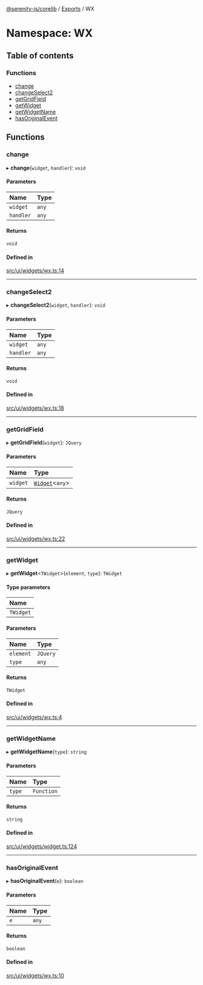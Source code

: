 [@serenity-is/corelib](../README.md) / [Exports](../modules.md) / WX

# Namespace: WX

## Table of contents

### Functions

- [change](WX.md#change)
- [changeSelect2](WX.md#changeselect2)
- [getGridField](WX.md#getgridfield)
- [getWidget](WX.md#getwidget)
- [getWidgetName](WX.md#getwidgetname)
- [hasOriginalEvent](WX.md#hasoriginalevent)

## Functions

### change

▸ **change**(`widget`, `handler`): `void`

#### Parameters

| Name | Type |
| :------ | :------ |
| `widget` | `any` |
| `handler` | `any` |

#### Returns

`void`

#### Defined in

[src/ui/widgets/wx.ts:14](https://github.com/serenity-is/serenity/blob/master/packages/corelib/src/ui/widgets/wx.ts#L14)

___

### changeSelect2

▸ **changeSelect2**(`widget`, `handler`): `void`

#### Parameters

| Name | Type |
| :------ | :------ |
| `widget` | `any` |
| `handler` | `any` |

#### Returns

`void`

#### Defined in

[src/ui/widgets/wx.ts:18](https://github.com/serenity-is/serenity/blob/master/packages/corelib/src/ui/widgets/wx.ts#L18)

___

### getGridField

▸ **getGridField**(`widget`): `JQuery`

#### Parameters

| Name | Type |
| :------ | :------ |
| `widget` | [`Widget`](../classes/Widget.md)<`any`\> |

#### Returns

`JQuery`

#### Defined in

[src/ui/widgets/wx.ts:22](https://github.com/serenity-is/serenity/blob/master/packages/corelib/src/ui/widgets/wx.ts#L22)

___

### getWidget

▸ **getWidget**<`TWidget`\>(`element`, `type`): `TWidget`

#### Type parameters

| Name |
| :------ |
| `TWidget` |

#### Parameters

| Name | Type |
| :------ | :------ |
| `element` | `JQuery` |
| `type` | `any` |

#### Returns

`TWidget`

#### Defined in

[src/ui/widgets/wx.ts:4](https://github.com/serenity-is/serenity/blob/master/packages/corelib/src/ui/widgets/wx.ts#L4)

___

### getWidgetName

▸ **getWidgetName**(`type`): `string`

#### Parameters

| Name | Type |
| :------ | :------ |
| `type` | `Function` |

#### Returns

`string`

#### Defined in

[src/ui/widgets/widget.ts:124](https://github.com/serenity-is/serenity/blob/master/packages/corelib/src/ui/widgets/widget.ts#L124)

___

### hasOriginalEvent

▸ **hasOriginalEvent**(`e`): `boolean`

#### Parameters

| Name | Type |
| :------ | :------ |
| `e` | `any` |

#### Returns

`boolean`

#### Defined in

[src/ui/widgets/wx.ts:10](https://github.com/serenity-is/serenity/blob/master/packages/corelib/src/ui/widgets/wx.ts#L10)

